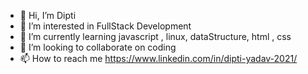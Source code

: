 - 👋 Hi, I’m Dipti
- 👀 I’m interested in FullStack Development 
- 🌱 I’m currently learning javascript , linux, dataStructure, html , css
- 💞️ I’m looking to collaborate on coding
- 📫 How to reach me https://www.linkedin.com/in/dipti-yadav-2021/

<!---
dipti95/dipti95 is a ✨ special ✨ repository because its `README.md` (this file) appears on your GitHub profile.
You can click the Preview link to take a look at your changes.
--->
